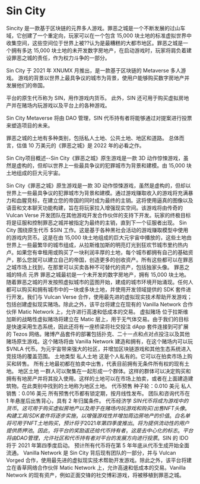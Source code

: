 # Sin City

Sincity 是一款基于区块链的元界多人游戏。罪恶之城是一个不断发展的过山车域，它创建了一个重定向，玩家可以在一个包含 15,000 块土地的标准虚拟世界中收集空间，这些空间位于世界上被??认为是最糟糕的大都市地区。罪恶之城是一个拥有多达 15,000 块土地的未开发数字房地产，在启动游戏时，玩家将肩负着建设罪恶之城的责任，作为权力斗争的一部分。



Sin City 于 2021 年 XNUMX 月推出，是一款基于区块链的 Metaverse 多人游戏。 游戏的背景以世界上最具争议的城市为背景，使用户能够购买数字房地产并发展他们的帝国。

平台的原生代币称为 SIN，用作游戏内货币。 此外，SIN 还可用于购买虚拟房地产并在赌场内玩游戏以及平台上的各种游戏。

Sin City Metaverse 将由 DAO 管理，SIN 代币持有者将能够通过对提案进行投票来塑造项目的未来。

罪恶之城的土地有多种类别，包括私人土地、公共土地、地区和道路。 总体而言，估值 10 万美元的《罪恶之城》是 2022 年的必看之作。

Sin City项目概述--Sin City《罪恶之城》原生游戏是一款 3D 动作惊悚游戏，虽然是虚构的，但却以世界上一些最具争议的犯罪城市为背景和建模。由 15,000 块土地组成的巨大元宇宙。

Sin City《罪恶之城》原生游戏是一款 3D 动作惊悚游戏，虽然是虚构的，但却以世界上一些最具争议的犯罪城市为背景和建模。通过游戏赚取收入的游戏将充满暴力和血腥竞标，在建立您的帝国的同时成为最终的主销。这将使用逼真的图像以及语音和文本聊天功能构建，旨在将玩家拉入增强现实空间。该游戏将由传奇的 Vulcan Verse 开发团队在其他游戏开发合作伙伴的支持下开发。玩家的终极目标将是征服和控制罪恶之城并被指定为最终的主销，直到下一个征服者出现。 Sin City 围绕原生代币 $SIN 工作。这是基于各种黑社会活动的游戏赚取模型中使用的游戏内货币。这是在由 15,000 块土地组成的巨大元宇宙中播放的，这些土地由世界上一些最繁华的城市组成，从拉斯维加斯的明亮灯光到狂欢节城市里约热内卢。如果您有幸租用或购买了一块利润丰厚的土地，每个城市都拥有自己的基础资产，那么您就可以建立自己的帝国，创造更多的创收资产。所有这些都可以在罪恶之城市场上找到，在那里可以买卖各种不可替代的资产，包括独家头像。 罪恶之城的特点 元界 罪恶之城最初是一个未开发的数字房地产，拥有 15,000 块土地。随着罪恶之城的开发按照虚拟城市的蓝图开始，建成的城市环境开始涌现。任何人都可以购买和拥有城市中的一块或多块土地，并使用开发领域提供的 SDK 套件进行开发。我们与 Vulcan Verse 合作，使用最先进的虚拟现实技术帮助开发游戏；包括创建虚拟现实赌场。除此之外，该平台将建立在现有的 Vanilla Network 合作伙伴 Matic Network 上，允许进行高速和低成本的交易。 虚拟赌场 位于拉斯维加斯的战略性虚拟赌场将建立在 Matic 层上，用于无气体交易。由于我们的目标是快速采用生态系统，因此还将有一座桥梁将社交投注 dApp 套件连接到可扩展的 Tezos 网络。赌博产品套件的部署包括扑克、二十一点和点对点投注以及其他赌场原生游戏。这个赌场将由 Vanilla Network 建造和拥有，在这个赌场内可以玩 $VNLA 代币。为元宇宙带来强大的社区，并增加区块链游戏和其他生态系统进入竞技场的覆盖范围。 土地类型 私人土地 这是个人私有的。它可以在拍卖市场上购买和转售。 所有土地最初都在拍卖中出售，代表目前拥有无条件所有权的现有土地。 地区土地 一群人可以聚集在一起形成一个群体。这样的群体可以决定购买和拥有有地房产并将其投入使用。这样的土地可以在市场上拍卖，或者在上面建造建筑物。在此类别中找到的土地称为地区土地。 代币预售 种子轮：0.010 美元 私人销售：0.016 美元 所有预售代币都有锁定期，按月线性发布。 团队和咨询代币在 1 年悬崖后出售背心，具有 2 年归属条件。 代币经济学 $SIN 代币将成为游戏中的货币。这可用于购买虚拟房地产以及用于在赌场内玩游戏和购买/出售 NFT 头像。构建工具/SDK套件将逐步实施，以增强游戏性并增加周边房地产的价值。白名单将可用于 NFT 土地购买，预计将于 2021 年第四季度 推出。将为提供流动性的用户提供质押池。因此，将平台的奖励返还给代币持有者，这是去中心化的标志。 平台将由 DAO 管理，允许社区和代币持有者对平台的发展方向进行投票。$SIN 的 IDO 将于 2021 年第四季度启动。 预计所有代币将在第 5 年年底从代币生成开始全面流通。 Vanilla Network 是 Sin City 背后现有团队的一部分，并与 Vulcan Vorged 合作，使用最先进的虚拟现实技术帮助开发游戏。除此之外，该平台将建立在香草网络合作伙伴 Matic Network 上，允许高速和低成本的交易。Vanilla Network 的现有资产，例如正面交锋的社交博彩游戏，将被移植到罪恶之城。


